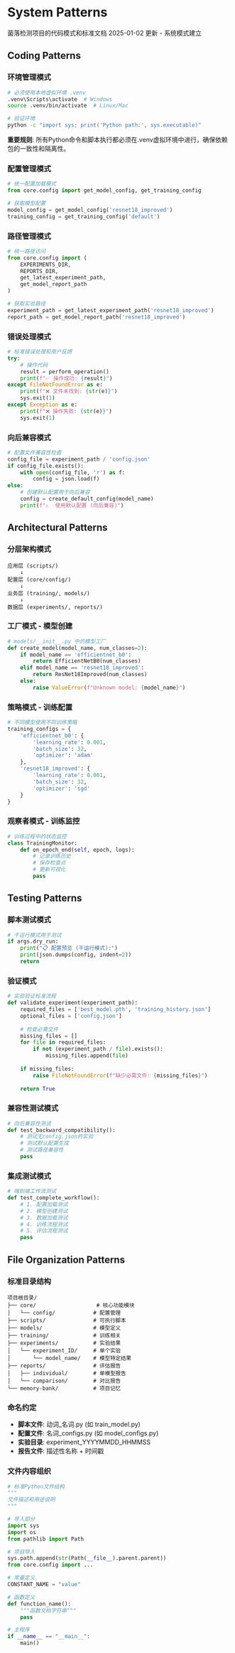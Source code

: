 # System Patterns

菌落检测项目的代码模式和标准文档
2025-01-02 更新 - 系统模式建立

## Coding Patterns

### 环境管理模式
```bash
# 必须使用本地虚拟环境 .venv
.venv\Scripts\activate  # Windows
source .venv/bin/activate  # Linux/Mac

# 验证环境
python -c "import sys; print('Python path:', sys.executable)"
```

**重要规则**: 所有Python命令和脚本执行都必须在.venv虚拟环境中进行，确保依赖包的一致性和隔离性。

### 配置管理模式
```python
# 统一配置加载模式
from core.config import get_model_config, get_training_config

# 获取模型配置
model_config = get_model_config('resnet18_improved')
training_config = get_training_config('default')
```

### 路径管理模式
```python
# 统一路径访问
from core.config import (
    EXPERIMENTS_DIR, 
    REPORTS_DIR,
    get_latest_experiment_path,
    get_model_report_path
)

# 获取实验路径
experiment_path = get_latest_experiment_path('resnet18_improved')
report_path = get_model_report_path('resnet18_improved')
```

### 错误处理模式
```python
# 标准错误处理和用户反馈
try:
    # 操作代码
    result = perform_operation()
    print(f"✅ 操作成功: {result}")
except FileNotFoundError as e:
    print(f"❌ 文件未找到: {str(e)}")
    sys.exit(1)
except Exception as e:
    print(f"❌ 操作失败: {str(e)}")
    sys.exit(1)
```

### 向后兼容模式
```python
# 配置文件兼容性检查
config_file = experiment_path / 'config.json'
if config_file.exists():
    with open(config_file, 'r') as f:
        config = json.load(f)
else:
    # 创建默认配置用于向后兼容
    config = create_default_config(model_name)
    print(f"⚠️  使用默认配置 (向后兼容)")
```

## Architectural Patterns

### 分层架构模式
```
应用层 (scripts/) 
    ↓
配置层 (core/config/)
    ↓  
业务层 (training/, models/)
    ↓
数据层 (experiments/, reports/)
```

### 工厂模式 - 模型创建
```python
# models/__init__.py 中的模型工厂
def create_model(model_name, num_classes=2):
    if model_name == 'efficientnet_b0':
        return EfficientNetB0(num_classes)
    elif model_name == 'resnet18_improved':
        return ResNet18Improved(num_classes)
    else:
        raise ValueError(f"Unknown model: {model_name}")
```

### 策略模式 - 训练配置
```python
# 不同模型使用不同训练策略
training_configs = {
    'efficientnet_b0': {
        'learning_rate': 0.001,
        'batch_size': 32,
        'optimizer': 'adam'
    },
    'resnet18_improved': {
        'learning_rate': 0.001,
        'batch_size': 32,
        'optimizer': 'sgd'
    }
}
```

### 观察者模式 - 训练监控
```python
# 训练过程中的状态监控
class TrainingMonitor:
    def on_epoch_end(self, epoch, logs):
        # 记录训练历史
        # 保存检查点
        # 更新可视化
        pass
```

## Testing Patterns

### 脚本测试模式
```python
# 干运行模式用于测试
if args.dry_run:
    print("📋 配置预览 (干运行模式):")
    print(json.dumps(config, indent=2))
    return
```

### 验证模式
```python
# 实验验证标准流程
def validate_experiment(experiment_path):
    required_files = ['best_model.pth', 'training_history.json']
    optional_files = ['config.json']
    
    # 检查必需文件
    missing_files = []
    for file in required_files:
        if not (experiment_path / file).exists():
            missing_files.append(file)
    
    if missing_files:
        raise FileNotFoundError(f"缺少必需文件: {missing_files}")
    
    return True
```

### 兼容性测试模式
```python
# 向后兼容性测试
def test_backward_compatibility():
    # 测试无config.json的实验
    # 测试默认配置生成
    # 测试路径兼容性
    pass
```

### 集成测试模式
```python
# 端到端工作流测试
def test_complete_workflow():
    # 1. 配置加载测试
    # 2. 模型创建测试  
    # 3. 数据加载测试
    # 4. 训练流程测试
    # 5. 评估流程测试
    pass
```

## File Organization Patterns

### 标准目录结构
```
项目根目录/
├── core/                   # 核心功能模块
│   └── config/            # 配置管理
├── scripts/               # 可执行脚本
├── models/                # 模型定义
├── training/              # 训练相关
├── experiments/           # 实验结果
│   └── experiment_ID/     # 单个实验
│       └── model_name/    # 模型特定结果
├── reports/               # 评估报告
│   ├── individual/        # 单模型报告
│   └── comparison/        # 对比报告
└── memory-bank/           # 项目记忆
```

### 命名约定
- **脚本文件**: 动词_名词.py (如 train_model.py)
- **配置文件**: 名词_configs.py (如 model_configs.py)  
- **实验目录**: experiment_YYYYMMDD_HHMMSS
- **报告文件**: 描述性名称 + 时间戳

### 文件内容组织
```python
# 标准Python文件结构
"""
文件描述和用途说明
"""

# 导入部分
import sys
import os
from pathlib import Path

# 项目导入
sys.path.append(str(Path(__file__).parent.parent))
from core.config import ...

# 常量定义
CONSTANT_NAME = "value"

# 函数定义
def function_name():
    """函数文档字符串"""
    pass

# 主程序
if __name__ == "__main__":
    main()